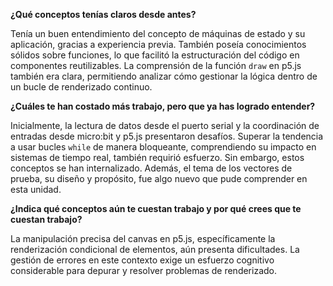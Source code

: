 **¿Qué conceptos tenías claros desde antes?**

Tenía un buen entendimiento del concepto de máquinas de estado y su aplicación, gracias a experiencia previa. También poseía conocimientos sólidos sobre funciones, lo que facilitó la estructuración del código en componentes reutilizables. La comprensión de la función `draw` en p5.js también era clara, permitiendo analizar cómo gestionar la lógica dentro de un bucle de renderizado continuo.

**¿Cuáles te han costado más trabajo, pero que ya has logrado entender?**

Inicialmente, la lectura de datos desde el puerto serial y la coordinación de entradas desde micro:bit y p5.js presentaron desafíos. Superar la tendencia a usar bucles `while` de manera bloqueante, comprendiendo su impacto en sistemas de tiempo real, también requirió esfuerzo. Sin embargo, estos conceptos se han internalizado. Además, el tema de los vectores de prueba, su diseño y propósito, fue algo nuevo que pude comprender en esta unidad.

**¿Indica qué conceptos aún te cuestan trabajo y por qué crees que te cuestan trabajo?**

La manipulación precisa del canvas en p5.js, específicamente la renderización condicional de elementos, aún presenta dificultades. La gestión de errores en este contexto exige un esfuerzo cognitivo considerable para depurar y resolver problemas de renderizado.


